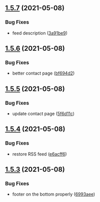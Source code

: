 ## [1.5.7](https://github.com/dds/bosabosa.org/compare/v1.5.6...v1.5.7) (2021-05-08)


### Bug Fixes

* feed description ([3a91be9](https://github.com/dds/bosabosa.org/commit/3a91be9743adf329ef85f84697d52cace9fae6a7))



## [1.5.6](https://github.com/dds/bosabosa.org/compare/v1.5.5...v1.5.6) (2021-05-08)


### Bug Fixes

* better contact page ([bf694d2](https://github.com/dds/bosabosa.org/commit/bf694d273fbdfd40da236ed4aad04c46376ddd35))



## [1.5.5](https://github.com/dds/bosabosa.org/compare/v1.5.4...v1.5.5) (2021-05-08)


### Bug Fixes

* update contact page ([5f6d11c](https://github.com/dds/bosabosa.org/commit/5f6d11c5ccb6b75962f1c36af3ad1b83bfaa1083))



## [1.5.4](https://github.com/dds/bosabosa.org/compare/v1.5.3...v1.5.4) (2021-05-08)


### Bug Fixes

* restore RSS feed ([e6acff6](https://github.com/dds/bosabosa.org/commit/e6acff689e913b7ed8743adebc4c2bb878454478))



## [1.5.3](https://github.com/dds/bosabosa.org/compare/v1.5.2...v1.5.3) (2021-05-08)


### Bug Fixes

* footer on the bottom properly ([6993aee](https://github.com/dds/bosabosa.org/commit/6993aee9772d7f570054ebb0a09f34cccae21c93))



